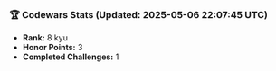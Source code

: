 ### 🏆 Codewars Stats (Updated: 2025-05-06 22:07:45 UTC)

- **Rank:** 8 kyu
- **Honor Points:** 3
- **Completed Challenges:** 1
